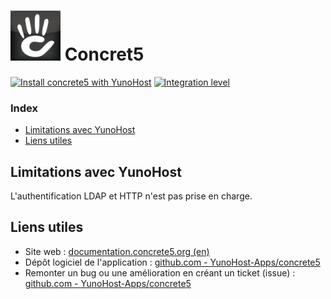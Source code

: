 # <img src="/images/concrete5_logo.png" height="80px" alt="Logo de Concrete5"> Concret5

[![Install concrete5 with YunoHost](https://install-app.yunohost.org/install-with-yunohost.png)](https://install-app.yunohost.org/?app=concrete5) [![Integration level](https://dash.yunohost.org/integration/concrete5.svg)](https://dash.yunohost.org/appci/app/concrete5)

### Index

- [Limitations avec YunoHost](#limitations-avec-yunohost)
- [Liens utiles](#liens-utiles)

## Limitations avec YunoHost

L'authentification LDAP et HTTP n'est pas prise en charge.

## Liens utiles

+ Site web : [documentation.concrete5.org (en)](https://documentation.concrete5.org/)
+ Dépôt logiciel de l'application : [github.com - YunoHost-Apps/concrete5](https://github.com/YunoHost-Apps/concrete5_ynh)
+ Remonter un bug ou une amélioration en créant un ticket (issue) : [github.com - YunoHost-Apps/concrete5](https://github.com/YunoHost-Apps/concrete5_ynh/issues)

